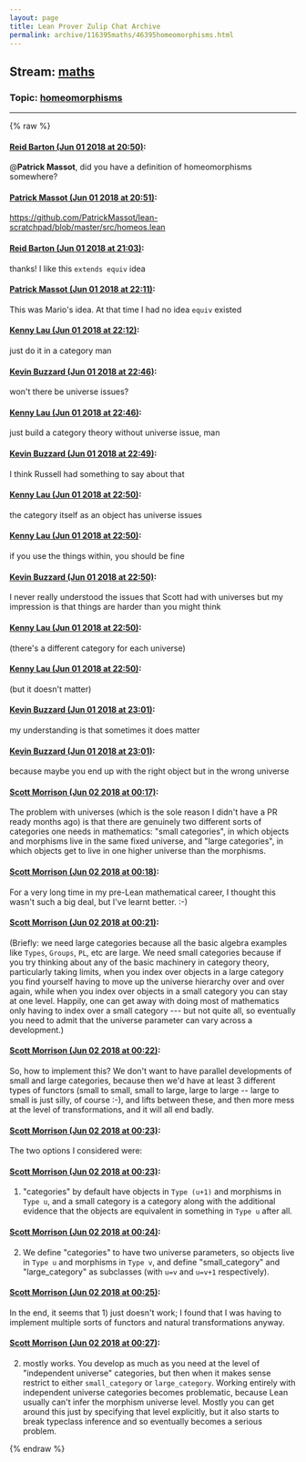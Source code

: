 ```yaml
---
layout: page
title: Lean Prover Zulip Chat Archive 
permalink: archive/116395maths/46395homeomorphisms.html
---
```


## Stream: [maths](index.html)
### Topic: [homeomorphisms](46395homeomorphisms.html)

---


{% raw %}
#### [ Reid Barton (Jun 01 2018 at 20:50)](https://leanprover.zulipchat.com/#narrow/stream/116395-maths/topic/homeomorphisms/near/127431536):
@**Patrick Massot**, did you have a definition of homeomorphisms somewhere?

#### [ Patrick Massot (Jun 01 2018 at 20:51)](https://leanprover.zulipchat.com/#narrow/stream/116395-maths/topic/homeomorphisms/near/127431596):
https://github.com/PatrickMassot/lean-scratchpad/blob/master/src/homeos.lean

#### [ Reid Barton (Jun 01 2018 at 21:03)](https://leanprover.zulipchat.com/#narrow/stream/116395-maths/topic/homeomorphisms/near/127432191):
thanks! I like this `extends equiv` idea

#### [ Patrick Massot (Jun 01 2018 at 22:11)](https://leanprover.zulipchat.com/#narrow/stream/116395-maths/topic/homeomorphisms/near/127435414):
This was Mario's idea. At that time I had no idea `equiv` existed

#### [ Kenny Lau (Jun 01 2018 at 22:12)](https://leanprover.zulipchat.com/#narrow/stream/116395-maths/topic/homeomorphisms/near/127435457):
just do it in a category man

#### [ Kevin Buzzard (Jun 01 2018 at 22:46)](https://leanprover.zulipchat.com/#narrow/stream/116395-maths/topic/homeomorphisms/near/127437006):
won't there be universe issues?

#### [ Kenny Lau (Jun 01 2018 at 22:46)](https://leanprover.zulipchat.com/#narrow/stream/116395-maths/topic/homeomorphisms/near/127437010):
just build a category theory without universe issue, man

#### [ Kevin Buzzard (Jun 01 2018 at 22:49)](https://leanprover.zulipchat.com/#narrow/stream/116395-maths/topic/homeomorphisms/near/127437112):
I think Russell had something to say about that

#### [ Kenny Lau (Jun 01 2018 at 22:50)](https://leanprover.zulipchat.com/#narrow/stream/116395-maths/topic/homeomorphisms/near/127437168):
the category itself as an object has universe issues

#### [ Kenny Lau (Jun 01 2018 at 22:50)](https://leanprover.zulipchat.com/#narrow/stream/116395-maths/topic/homeomorphisms/near/127437170):
if you use the things within, you should be fine

#### [ Kevin Buzzard (Jun 01 2018 at 22:50)](https://leanprover.zulipchat.com/#narrow/stream/116395-maths/topic/homeomorphisms/near/127437171):
I never really understood the issues that Scott had with universes but my impression is that things are harder than you might think

#### [ Kenny Lau (Jun 01 2018 at 22:50)](https://leanprover.zulipchat.com/#narrow/stream/116395-maths/topic/homeomorphisms/near/127437173):
(there's a different category for each universe)

#### [ Kenny Lau (Jun 01 2018 at 22:50)](https://leanprover.zulipchat.com/#narrow/stream/116395-maths/topic/homeomorphisms/near/127437175):
(but it doesn't matter)

#### [ Kevin Buzzard (Jun 01 2018 at 23:01)](https://leanprover.zulipchat.com/#narrow/stream/116395-maths/topic/homeomorphisms/near/127437712):
my understanding is that sometimes it does matter

#### [ Kevin Buzzard (Jun 01 2018 at 23:01)](https://leanprover.zulipchat.com/#narrow/stream/116395-maths/topic/homeomorphisms/near/127437718):
because maybe you end up with the right object but in the wrong universe

#### [ Scott Morrison (Jun 02 2018 at 00:17)](https://leanprover.zulipchat.com/#narrow/stream/116395-maths/topic/homeomorphisms/near/127440872):
The problem with universes (which is the sole reason I didn't have a PR ready months ago) is that there are genuinely two different sorts of categories one needs in mathematics: "small categories", in which objects and morphisms live in the same fixed universe, and "large categories", in which objects get to live in one higher universe than the morphisms.

#### [ Scott Morrison (Jun 02 2018 at 00:18)](https://leanprover.zulipchat.com/#narrow/stream/116395-maths/topic/homeomorphisms/near/127440923):
For a very long time in my pre-Lean mathematical career, I thought this wasn't such a big deal, but I've learnt better. :-)

#### [ Scott Morrison (Jun 02 2018 at 00:21)](https://leanprover.zulipchat.com/#narrow/stream/116395-maths/topic/homeomorphisms/near/127441044):
(Briefly: we need large categories because all the basic algebra examples like `Types`, `Groups`, `PL`, etc are large. We need small categories because if you try thinking about any of the basic machinery in category theory, particularly taking limits, when you index over objects in a large category you find yourself having to move up the universe hierarchy over and over again, while when you index over objects in a small category you can stay at one level. Happily, one can get away with doing most of mathematics only having to index over a small category --- but not quite all, so eventually you need to admit that the universe parameter can vary across a development.)

#### [ Scott Morrison (Jun 02 2018 at 00:22)](https://leanprover.zulipchat.com/#narrow/stream/116395-maths/topic/homeomorphisms/near/127441103):
So, how to implement this? We don't want to have parallel developments of small and large categories, because then we'd have at least 3 different types of functors (small to small, small to large, large to large -- large to small is just silly, of course :-), and lifts between these, and then more mess at the level of transformations, and it will all end badly.

#### [ Scott Morrison (Jun 02 2018 at 00:23)](https://leanprover.zulipchat.com/#narrow/stream/116395-maths/topic/homeomorphisms/near/127441107):
The two options I considered were:

#### [ Scott Morrison (Jun 02 2018 at 00:23)](https://leanprover.zulipchat.com/#narrow/stream/116395-maths/topic/homeomorphisms/near/127441133):
1) "categories" by default have objects in `Type (u+1)` and morphisms in `Type u`, and a small category is a category along with the additional evidence that the objects are equivalent in something in `Type u` after all.

#### [ Scott Morrison (Jun 02 2018 at 00:24)](https://leanprover.zulipchat.com/#narrow/stream/116395-maths/topic/homeomorphisms/near/127441186):
2) We define "categories" to have two universe parameters, so objects live in `Type u` and morphisms in `Type v`, and define "small_category" and "large_category" as subclasses (with `u=v` and `u=v+1` respectively).

#### [ Scott Morrison (Jun 02 2018 at 00:25)](https://leanprover.zulipchat.com/#narrow/stream/116395-maths/topic/homeomorphisms/near/127441203):
In the end, it seems that 1) just doesn't work; I found that I was having to implement multiple sorts of functors and natural transformations anyway.

#### [ Scott Morrison (Jun 02 2018 at 00:27)](https://leanprover.zulipchat.com/#narrow/stream/116395-maths/topic/homeomorphisms/near/127441301):
2) mostly works. You develop as much as you need at the level of "independent universe" categories, but then when it makes sense restrict to either `small_category` or `large_category`. Working entirely with independent universe categories becomes problematic, because Lean usually can't infer the morphism universe level. Mostly you can get around this just by specifying that level explicitly, but it also starts to break typeclass inference and so eventually becomes a serious problem.


{% endraw %}
